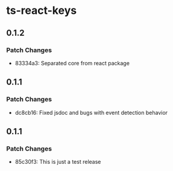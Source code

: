 # ts-react-keys

## 0.1.2

### Patch Changes

- 83334a3: Separated core from react package

## 0.1.1

### Patch Changes

- dc8cb16: Fixed jsdoc and bugs with event detection behavior

## 0.1.1

### Patch Changes

- 85c30f3: This is just a test release
